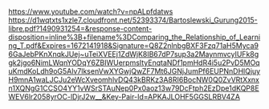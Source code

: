 https://www.youtube.com/watch?v=npALpfdatws
https://d1wqtxts1xzle7.cloudfront.net/52393374/Bartoslewski_Gurung2015-libre.pdf?1490931254=&response-content-disposition=inline%3B+filename%3DComparing_the_Relationship_of_Learning_T.pdf&Expires=1672141918&Signature=Q8Z2nlnbgBXF3Fzq71aH5Myca96GaJebPKnXnqkJUej~uTeiXVEEj1ZdWjK8IB67dP7sup3a2MaynmvcyIUFk8ggk2jgo6NimLWqnYODqY6ZBIWUerpmsItyEnqtaNDf1pmHdR4i5u2PvD5MOquKmdKoLdh9oG5Alv7lksenVwXYGwjQwZF7Mt6JGNjJumPf6EUPNnDHlQjuyH9mnA1waLJCJu2eWcXveomhlvDQ43kBRKz3A8RI6BocNW0Q0ZvVRtXxnxn1XQNgG1CCSO4YY1vWSrSTAuNep0Px0aoz13w79DcFtph2EzDpe1dKQP8EWEV6lr2058yrOC-lDjrJ2w__&Key-Pair-Id=APKAJLOHF5GGSLRBV4ZA
